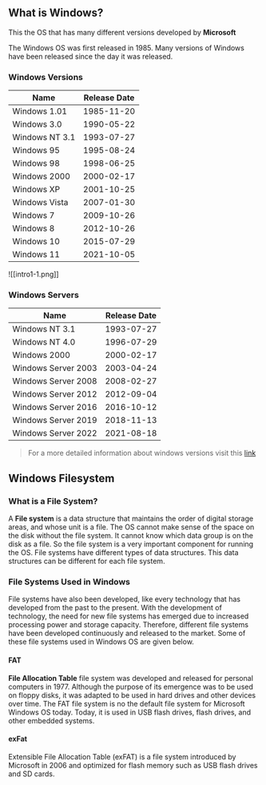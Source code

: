 ```toc
```

## What is Windows?
This the OS that has many different versions developed by **Microsoft**

The Windows OS was first released in 1985. Many versions of Windows have been released since the day it was released.

### Windows Versions
| **Name**       | **Release Date** |
| -------------- | ---------------- |
| Windows 1.01   | 1985-11-20       |
| Windows 3.0    | 1990-05-22       |
| Windows NT 3.1 | 1993-07-27       |
| Windows 95     | 1995-08-24       |
| Windows 98     | 1998-06-25       |
| Windows 2000   | 2000-02-17       |
| Windows XP     | 2001-10-25       |
| Windows Vista  | 2007-01-30       |
| Windows 7      | 2009-10-26       |
| Windows 8      | 2012-10-26       |
| Windows 10     | 2015-07-29       |
| Windows 11     | 2021-10-05                 |
![[intro1-1.png]]

### Windows Servers
| **Name**            | **Release Date** |
| ------------------- | ---------------- |
| Windows NT 3.1      | 1993-07-27       |
| Windows NT 4.0      | 1996-07-29       |
| Windows 2000        | 2000-02-17       |
| Windows Server 2003 | 2003-04-24       |
| Windows Server 2008 | 2008-02-27       |
| Windows Server 2012 | 2012-09-04       |
| Windows Server 2016 | 2016-10-12       |
| Windows Server 2019 | 2018-11-13       |
| Windows Server 2022 | 2021-08-18                 |

> For a more detailed information about windows versions visit this [link](https://en.wikipedia.org/wiki/List_of_Microsoft_Windows_versions)


## Windows Filesystem
### What is a File System?
A **File system** is a data structure that maintains the order of digital storage areas, and whose unit is a file. The OS cannot make sense of the space on the disk without the file system. It cannot know which data group is on the disk as a file. So the file system is a very important component for running the OS. File systems have different types of data structures. This data structures can be different for each file system.

### File Systems Used in Windows
File systems have also been developed, like every technology that has developed from the past to the present. With the development of technology, the need for new file systems has emerged due to increased processing power and storage capacity. Therefore, different file systems have been developed continuously and released to the market. Some of these file systems used in Windows OS are given below.

#### FAT
**File Allocation Table** file system was developed and released for personal computers in 1977. Although the purpose of its emergence was to be used on floppy disks, it was adapted to be used in hard drives and other devices over time. The FAT file system is no the default file system for Microsoft Windows OS today. Today, it is used in USB flash drives, flash drives, and other embedded systems.

#### exFat
Extensible File Allocation Table (exFAT) is a file system introduced by Microsoft in 2006 and optimized for flash memory such as USB flash drives and SD cards.